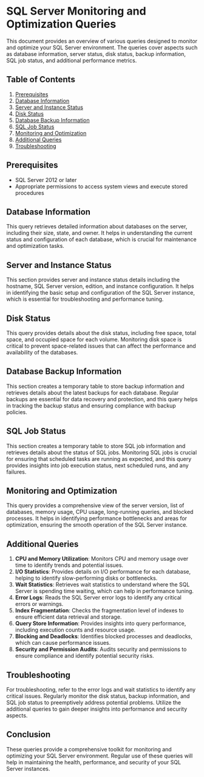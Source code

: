 # SQL Server Monitoring and Optimization Queries

This document provides an overview of various queries designed to monitor and optimize your SQL Server environment. The queries cover aspects such as database information, server status, disk status, backup information, SQL job status, and additional performance metrics.

## Table of Contents

1. [Prerequisites](#prerequisites)
2. [Database Information](#database-information)
3. [Server and Instance Status](#server-and-instance-status)
4. [Disk Status](#disk-status)
5. [Database Backup Information](#database-backup-information)
6. [SQL Job Status](#sql-job-status)
7. [Monitoring and Optimization](#monitoring-and-optimization)
8. [Additional Queries](#additional-queries)
9. [Troubleshooting](#troubleshooting)

## Prerequisites

- SQL Server 2012 or later
- Appropriate permissions to access system views and execute stored procedures

## Database Information

This query retrieves detailed information about databases on the server, including their size, state, and owner. It helps in understanding the current status and configuration of each database, which is crucial for maintenance and optimization tasks.

## Server and Instance Status

This section provides server and instance status details including the hostname, SQL Server version, edition, and instance configuration. It helps in identifying the basic setup and configuration of the SQL Server instance, which is essential for troubleshooting and performance tuning.

## Disk Status

This query provides details about the disk status, including free space, total space, and occupied space for each volume. Monitoring disk space is critical to prevent space-related issues that can affect the performance and availability of the databases.

## Database Backup Information

This section creates a temporary table to store backup information and retrieves details about the latest backups for each database. Regular backups are essential for data recovery and protection, and this query helps in tracking the backup status and ensuring compliance with backup policies.

## SQL Job Status

This section creates a temporary table to store SQL job information and retrieves details about the status of SQL jobs. Monitoring SQL jobs is crucial for ensuring that scheduled tasks are running as expected, and this query provides insights into job execution status, next scheduled runs, and any failures.

## Monitoring and Optimization

This query provides a comprehensive view of the server version, list of databases, memory usage, CPU usage, long-running queries, and blocked processes. It helps in identifying performance bottlenecks and areas for optimization, ensuring the smooth operation of the SQL Server instance.

## Additional Queries

1. **CPU and Memory Utilization**: Monitors CPU and memory usage over time to identify trends and potential issues.
2. **I/O Statistics**: Provides details on I/O performance for each database, helping to identify slow-performing disks or bottlenecks.
3. **Wait Statistics**: Retrieves wait statistics to understand where the SQL Server is spending time waiting, which can help in performance tuning.
4. **Error Logs**: Reads the SQL Server error logs to identify any critical errors or warnings.
5. **Index Fragmentation**: Checks the fragmentation level of indexes to ensure efficient data retrieval and storage.
6. **Query Store Information**: Provides insights into query performance, including execution counts and resource usage.
7. **Blocking and Deadlocks**: Identifies blocked processes and deadlocks, which can cause performance issues.
8. **Security and Permission Audits**: Audits security and permissions to ensure compliance and identify potential security risks.

## Troubleshooting

For troubleshooting, refer to the error logs and wait statistics to identify any critical issues. Regularly monitor the disk status, backup information, and SQL job status to preemptively address potential problems. Utilize the additional queries to gain deeper insights into performance and security aspects.

## Conclusion

These queries provide a comprehensive toolkit for monitoring and optimizing your SQL Server environment. Regular use of these queries will help in maintaining the health, performance, and security of your SQL Server instances.